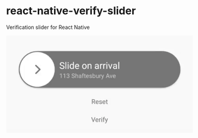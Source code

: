 # react-native-verify-slider
Verification slider for React Native

<img src="https://github.com/kurzyx/react-native-verify-slider/blob/master/screenshots/slider.gif?raw=true">
